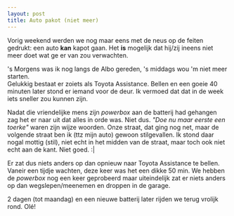 ```yaml
---
layout: post
title: Auto pakot (niet meer)
---
```


Vorig weekend werden we nog maar eens met de neus op de feiten gedrukt: een auto **kan** kapot gaan. Het **is** mogelijk dat hij/zij ineens niet meer doet wat ge er van zou verwachten.

's Morgens was ik nog langs de Albo gereden, 's middags wou 'm niet meer starten.  
Gelukkig bestaat er zoiets als Toyota Assistance. Bellen en een goeie 40 minuten later stond er iemand voor de deur. Ik vermoed dat dat in de week iets sneller zou kunnen zijn.

Nadat die vriendelijke mens zijn _powerbox_ aan de batterij had gehangen zag het er naar uit dat alles in orde was. Niet dus. _"Doe nu maar eerste een toerke"_ waren zijn wijze woorden. Onze straat, dat ging nog net, maar de volgende straat ben ik (ttz mijn auto) gewoon stilgevallen. Ik stond daar nogal mottig (stil), niet echt in het midden van de straat, maar toch ook niet echt aan de kant. Niet goed. :|

Er zat dus niets anders op dan opnieuw naar Toyota Assistance te bellen. Vaneir een tijdje wachten, deze keer was het een dikke 50 min. We hebben de _powerbox_ nog een keer geprobeerd maar uiteindelijk zat er niets anders op dan wegslepen/meenemen en droppen in de garage.

2 dagen (tot maandag) en een nieuwe batterij later rijden we terug vrolijk rond. Olé!
